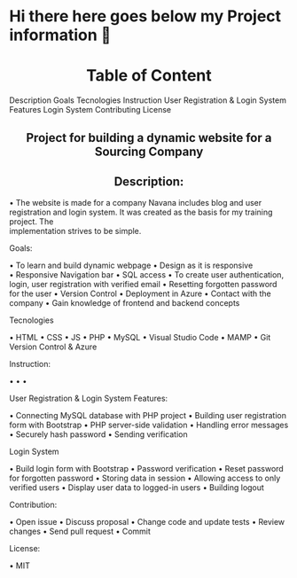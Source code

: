 # Hi there here goes below my Project information 👋

<h1 align="center">Table of Content</h1>

   Description
   Goals
   Tecnologies
   Instruction
   User Registration & Login System Features
   Login System
   Contributing
   License
   
<h2 align="center">Project for building a dynamic website for a Sourcing Company</h2>

 <h2 align="center">Description:</h3>

  • The website is made for a company Navana includes blog and user registration and login system. It was created as the basis for my training project. The  
    implementation strives to be simple.
  
  Goals:
 
  • To learn and build dynamic webpage
  • Design as it is responsive	
  • Responsive Navigation bar
  • SQL access
  • To create user authentication, login, user registration with verified email
  • Resetting forgotten password for the user
  • Version Control
  • Deployment in Azure
  • Contact with the company
  • Gain knowledge of frontend and backend concepts
  
  
 Tecnologies
 
  • HTML
  • CSS
  • JS
  • PHP
  • MySQL
  • Visual Studio Code
  • MAMP
  • Git Version Control & Azure
 
 Instruction:

  •	
  •	
  •	
  

 User Registration & Login System Features:

  • Connecting MySQL database with PHP project
  • Building user registration form with Bootstrap
  • PHP server-side validation
  • Handling error messages
  • Securely hash password
  • Sending verification 
  
  Login System
  
 •	Build login form with Bootstrap
 •	Password verification
 • Reset password for forgotten password
 •	Storing data in session
 •	Allowing access to only verified users
 •	Display user data to logged-in users
 •	Building logout

  Contribution:

 • Open issue
 • Discuss proposal
 •	Change code and update tests
 •	Review changes
 •	Send pull request
 •	Commit

  License: 
  
  • MIT

